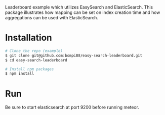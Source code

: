 Leaderboard example which utilizes EasySearch and ElasticSearch. This package illustrates how mapping can be set on index creation time and how aggregations can be used with ElasticSearch.

# Installation
```bash
# Clone the repo (example)
$ git clone git@github.com:bompi88/easy-search-leaderboard.git
$ cd easy-search-leaderboard

# Install npm packages
$ npm install
```

# Run
Be sure to start elasticsearch at port 9200 before running meteor.
